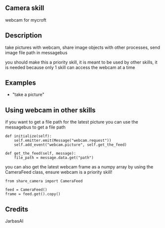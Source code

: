 ## Camera skill
webcam for mycroft

## Description
take pictures with webcam, share image objects with other processes, send image file path in messagebus

you should make this a priority skill, it is meant to be used by other skills, it is needed because only 1 skill can access the webcam at a time

## Examples
* "take a picture"


## Using webcam in other skills

if you want to get a file path for the latest picture you can use the
messagebus to get a file path


    def initialize(self):
        self.emitter.emit(Message("webcam.request"))
        self.add_event("webcam.picture", self.get_the_feed)

    def get_the_feed(self, message):
        file_path = message.data.get("path")


you can also get the latest webcam frame as a numpy array by using the
CameraFeed class, ensure webcam is a priority skill!

    from share_camera import CameraFeed

    feed = CameraFeed()
    frame = feed.get().copy()

## Credits
JarbasAI